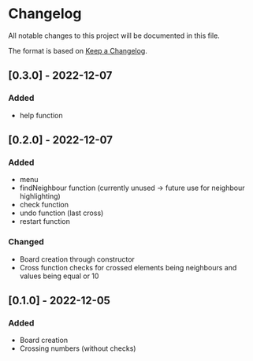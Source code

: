 # Changelog

All notable changes to this project will be documented in this file.

The format is based on [Keep a Changelog](https://keepachangelog.com/en/1.0.0/).

## [0.3.0] - 2022-12-07

### Added

- help function

## [0.2.0] - 2022-12-07

### Added

- menu
- findNeighbour function (currently unused -> future use for neighbour highlighting)
- check function
- undo function (last cross)
- restart function

### Changed

- Board creation through constructor
- Cross function checks for crossed elements being neighbours and values being equal or 10

## [0.1.0] - 2022-12-05

### Added

- Board creation
- Crossing numbers (without checks)